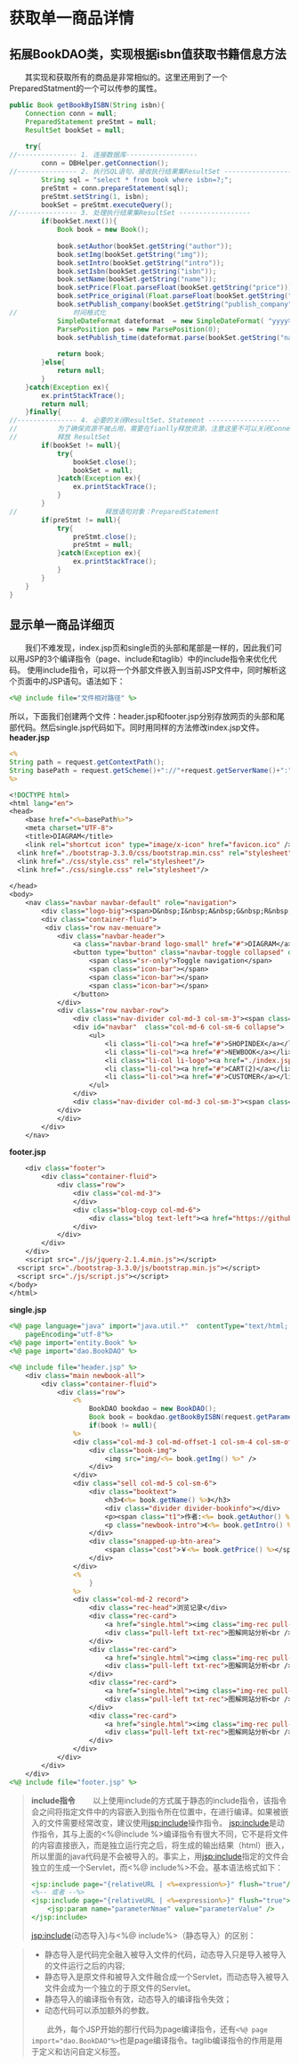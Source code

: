 # 获取单一商品详情
## 拓展BookDAO类，实现根据isbn值获取书籍信息方法
 &emsp;&emsp;其实现和获取所有的商品是非常相似的。这里还用到了一个PreparedStatment的一个可以传参的属性。
```java
public Book getBookByISBN(String isbn){
	Connection conn = null;
	PreparedStatement preStmt = null;
	ResultSet bookSet = null;
	
	try{
//--------------- 1. 连接数据库------------------
		conn = DBHelper.getConnection();
//--------------- 2. 执行SQL语句，接收执行结果集ResultSet ------------------
		String sql = "select * from book where isbn=?;";
		preStmt = conn.prepareStatement(sql);
		preStmt.setString(1, isbn);
		bookSet = preStmt.executeQuery();
//--------------- 3. 处理执行结果集ResultSet ------------------
		if(bookSet.next()){
			Book book = new Book();
			
			book.setAuthor(bookSet.getString("author"));
			book.setImg(bookSet.getString("img"));
			book.setIntro(bookSet.getString("intro"));
			book.setIsbn(bookSet.getString("isbn"));
			book.setName(bookSet.getString("name"));
			book.setPrice(Float.parseFloat(bookSet.getString("price")));
			book.setPrice_original(Float.parseFloat(bookSet.getString("price_original")));
			book.setPublish_company(bookSet.getString("publish_company"));
//				时间格式化
			SimpleDateFormat dateformat  = new SimpleDateFormat( "yyyy年MM月dd日 ");
			ParsePosition pos = new ParsePosition(0);
			book.setPublish_time(dateformat.parse(bookSet.getString("name"),pos));
			
			return book;
		}else{
			return null;
		}
	}catch(Exception ex){
		ex.printStackTrace();
		return null;
	}finally{
//--------------- 4. 必要的关闭ResultSet、Statement ------------------
//			为了确保资源不被占用，需要在fianlly释放资源，注意这里不可以关闭Connection，否则会报错
//			释放 ResultSet
		if(bookSet != null){
			try{
				bookSet.close();
				bookSet = null;
			}catch(Exception ex){
				ex.printStackTrace();
			}
		}
//						释放语句对象：PreparedStatement
		if(preStmt != null){
			try{
				preStmt.close();
				preStmt = null;
			}catch(Exception ex){
				ex.printStackTrace();
			}
		}
	}
}
```
## 显示单一商品详细页
 &emsp;&emsp;我们不难发现，index.jsp页和single页的头部和尾部是一样的，因此我们可以用JSP的3个编译指令（page、include和taglib）中的include指令来优化代码。
使用include指令，可以将一个外部文件嵌入到当前JSP文件中，同时解析这个页面中的JSP语句。语法如下：
```jsp
<%@ include file="文件相对路径" %>
```
所以，下面我们创建两个文件：header.jsp和footer.jsp分别存放网页的头部和尾部代码。然后single.jsp代码如下。同时用同样的方法修改index.jsp文件。
**header.jsp**
```jsp
<%
String path = request.getContextPath();
String basePath = request.getScheme()+"://"+request.getServerName()+":"+request.getServerPort()+path+"/";
%>

<!DOCTYPE html>
<html lang="en">
<head>
	<base href="<%=basePath%>">
	<meta charset="UTF-8">
	<title>DIAGRAM</title>
	<link rel="shortcut icon" type="image/x-icon" href="favicon.ico" />
  <link href="./bootstrap-3.3.0/css/bootstrap.min.css" rel="stylesheet"/>
  <link href="./css/style.css" rel="stylesheet"/>
  <link href="./css/single.css" rel="stylesheet"/>
 	
</head>
<body>
	<nav class="navbar navbar-default" role="navigation">
		<div class="logo-big"><span>D&nbsp;I&nbsp;A&nbsp;G&nbsp;R&nbsp;A&nbsp;M</span></div>
		<div class="container-fluid">
		 <div class="row nav-menuare">
			<div class="navbar-header">
				<a class="navbar-brand logo-small" href="#">DIAGRAM</a>
				<button type="button" class="navbar-toggle collapsed" data-toggle="collapse" data-target="#navbar" aria-expanded="false">
					<span class="sr-only">Toggle navigation</span>
					<span class="icon-bar"></span>
					<span class="icon-bar"></span>
					<span class="icon-bar"></span>
				</button>
			</div>
			<div class="row navbar-row">
				<div class="nav-divider col-md-3 col-sm-3"><span class="divider"></span></div>
				<div id="navbar"  class="col-md-6 col-sm-6 collapse">
					<ul>
						<li class="li-col"><a href="#">SHOPINDEX</a></li>
						<li class="li-col"><a href="#">NEWBOOK</a></li>
						<li class="li-col li-logo"><a href="./index.jsp"><img class="logo-img" src="./img/robot.png"/></a></li>
						<li class="li-col"><a href="#">CART(2)</a></li>
						<li class="li-col"><a href="#">CUSTOMER</a></li>
					</ul>
				</div>
				<div class="nav-divider col-md-3 col-sm-3"><span class="divider"></span></div>
			</div>
			</div>
		</div>
	</nav>
```
**footer.jsp**
```jsp
	<div class="footer">
		<div class="container-fluid">
			<div class="row">
				<div class="col-md-3">
				</div>
				<div class="blog-coyp col-md-6">
					<div class="blog text-left"><a href="https://github.com/donespeak" target="_blank">GITHUB</a> | <a href="http://blog.csdn.net/donespeak" target="_blank">CSDN</a> | EMAIL:yangguanr@gmail.com </div><div class="copy text-right">&copy;DoneSpeak.inc</div>
				</div>
			</div>	
		</div>
	</div>
	<script src="./js/jquery-2.1.4.min.js"></script>
  <script src="./bootstrap-3.3.0/js/bootstrap.min.js"></script>
  <script src="./js/script.js"></script>
</body>
</html>
```
**single.jsp**
```jsp
<%@ page language="java" import="java.util.*"  contentType="text/html; charset=utf-8"
    pageEncoding="utf-8"%>
<%@ page import="entity.Book" %>
<%@ page import="dao.BookDAO" %>

<%@ include file="header.jsp" %>
	<div class="main newbook-all">
		<div class="container-fluid">
			<div class="row">
				<%
					BookDAO bookdao = new BookDAO();
					Book book = bookdao.getBookByISBN(request.getParameter("isbn"));
					if(book != null){
				%>
				<div class="col-md-3 col-md-offset-1 col-sm-4 col-sm-offset-1">
					<div class="book-img">
						<img src="img/<%= book.getImg() %>" />
					</div>
				</div>
				<div class="sell col-md-5 col-sm-6">
					<div class="booktext">
						<h3>《<%= book.getName() %>》</h3>
						<div class="divider divider-bookinfo"></div>
						<p><span class="t1">作者:<%= book.getAuthor() %></span><span class="t1">著出版社:<%= book.getPublish_company() %></span><span class="t1">出版时间:<%= book.getPublish_time() %></span><p>
						<p class="newbook-intro">《<%= book.getIntro() %></p>
					</div>
					<div class="snapped-up-btn-area">
						<span class="cost">￥<%= book.getPrice() %></span> / <span class="cost-original">¥<%= book.getPrice_original() %></span><button class="snapup">Add To Cart</button>
					</div>
				</div>
				<%
					}
				%>
				<div class="col-md-2 record">
					<div class="rec-head">浏览记录</div>
					<div class="rec-card">
						<a href="single.html"><img class="img-rec pull-left" src="img/图解网站分析.jpg"/></a>
						<div class="pull-left txt-rec">图解网站分析<br />￥34.8</div>
					</div>
					<div class="rec-card">
						<a href="single.html"><img class="img-rec pull-left" src="img/图解网站分析.jpg"/></a>
						<div class="pull-left txt-rec">图解网站分析<br />￥34.8</div>
					</div>
					<div class="rec-card">
						<a href="single.html"><img class="img-rec pull-left" src="img/图解网站分析.jpg"/></a>
						<div class="pull-left txt-rec">图解网站分析<br />￥34.8</div>
					</div>
					<div class="rec-card">
						<a href="single.html"><img class="img-rec pull-left" src="img/图解网站分析.jpg"/></a>
						<div class="pull-left txt-rec">图解网站分析<br />￥34.8</div>
					</div>
				</div>
			</div>
		</div>
	</div>
<%@ include file="footer.jsp" %>
```
> **include指令**
> &emsp;&emsp;以上使用include的方式属于静态的include指令，该指令会之间将指定文件中的内容嵌入到指令所在位置中，在进行编译。如果被嵌入的文件需要经常改变，建议使用<jsp:include>操作指令。
> <jsp:include>是动作指令，其与上面的<%@include %>编译指令有很大不同，它不是将文件的内容直接嵌入，而是独立运行完之后，将生成的输出结果（html）嵌入，所以里面的java代码是不会被导入的。事实上，用<jsp:include>指定的文件会独立的生成一个Servlet，而<%@ include%>不会。基本语法格式如下：
> ```jsp
> <jsp:include page="{relativeURL | <%=expression%>}" flush="true"/>
> <%-- 或者 --%>
> <jsp:include page="{relativeURL | <%=expression%>}" flush="true">
>     <jsp:param name="parameterNmae" value="parameterValue" />
> </jsp:include>
> ```
> <jsp:include>(动态导入)与<%@ include%>（静态导入）的区别：

> *  静态导入是代码完全融入被导入文件的代码，动态导入只是导入被导入的文件运行之后的内容;
> *  静态导入是原文件和被导入文件融合成一个Servlet，而动态导入被导入文件会成为一个独立的于原文件的Servlet。
> *  静态导入的编译指令有效，动态导入的编译指令失效；
> *  动态代码可以添加额外的参数。
> 
>  &emsp;&emsp;此外，每个JSP开始的那行代码为page编译指令，还有`<%@ page import="dao.BookDAO"%>`也是page编译指令。taglib编译指令的作用是用于定义和访问自定义标签。
